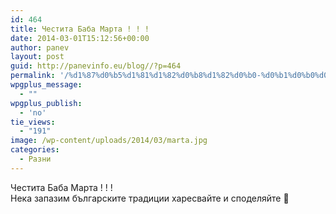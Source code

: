 ```yaml
---
id: 464
title: Честита Баба Марта ! ! !
date: 2014-03-01T15:12:56+00:00
author: panev
layout: post
guid: http://panevinfo.eu/blog//?p=464
permalink: '/%d1%87%d0%b5%d1%81%d1%82%d0%b8%d1%82%d0%b0-%d0%b1%d0%b0%d0%b1%d0%b0-%d0%bc%d0%b0%d1%80%d1%82%d0%b0.html'
wpgplus_message:
  - ""
wpgplus_publish:
  - 'no'
tie_views:
  - "191"
image: /wp-content/uploads/2014/03/marta.jpg
categories:
  - Разни
---
```

Честита Баба Марта ! ! !  
Нека запазим българските традиции харесвайте и споделяйте 🙂